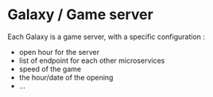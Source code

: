 # Galaxy / Game server

Each Galaxy is a game server, with a specific configuration : 

- open hour for the server
- list of endpoint for each other microservices
- speed of the game
- the hour/date of the opening
- ...